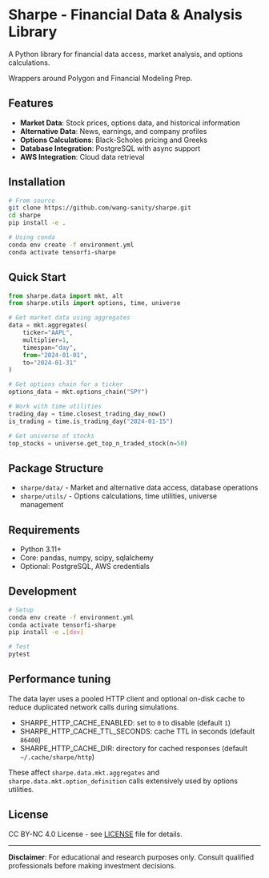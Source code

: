 # Sharpe - Financial Data & Analysis Library

A Python library for financial data access, market analysis, and options calculations.

Wrappers around Polygon and Financial Modeling Prep.

## Features

- **Market Data**: Stock prices, options data, and historical information
- **Alternative Data**: News, earnings, and company profiles
- **Options Calculations**: Black-Scholes pricing and Greeks
- **Database Integration**: PostgreSQL with async support
- **AWS Integration**: Cloud data retrieval

## Installation

```bash
# From source
git clone https://github.com/wang-sanity/sharpe.git
cd sharpe
pip install -e .

# Using conda
conda env create -f environment.yml
conda activate tensorfi-sharpe
```

## Quick Start

```python
from sharpe.data import mkt, alt
from sharpe.utils import options, time, universe

# Get market data using aggregates
data = mkt.aggregates(
    ticker="AAPL",
    multiplier=1,
    timespan="day",
    from="2024-01-01",
    to="2024-01-31"
)

# Get options chain for a ticker
options_data = mkt.options_chain("SPY")

# Work with time utilities
trading_day = time.closest_trading_day_now()
is_trading = time.is_trading_day("2024-01-15")

# Get universe of stocks
top_stocks = universe.get_top_n_traded_stock(n=50)
```

## Package Structure

- `sharpe/data/` - Market and alternative data access, database operations
- `sharpe/utils/` - Options calculations, time utilities, universe management

## Requirements

- Python 3.11+
- Core: pandas, numpy, scipy, sqlalchemy
- Optional: PostgreSQL, AWS credentials

## Development

```bash
# Setup
conda env create -f environment.yml
conda activate tensorfi-sharpe
pip install -e .[dev]

# Test
pytest
```

## Performance tuning

The data layer uses a pooled HTTP client and optional on-disk cache to reduce duplicated network calls during simulations.

- SHARPE_HTTP_CACHE_ENABLED: set to `0` to disable (default `1`)
- SHARPE_HTTP_CACHE_TTL_SECONDS: cache TTL in seconds (default `86400`)
- SHARPE_HTTP_CACHE_DIR: directory for cached responses (default `~/.cache/sharpe/http`)

These affect `sharpe.data.mkt.aggregates` and `sharpe.data.mkt.option_definition` calls extensively used by options utilities.

## License

CC BY-NC 4.0 License - see [LICENSE](LICENSE) file for details.

---

**Disclaimer**: For educational and research purposes only. Consult qualified professionals before making investment decisions.
